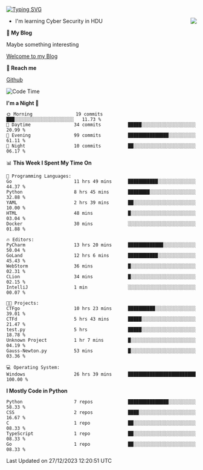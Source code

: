 [![Typing SVG](https://readme-typing-svg.herokuapp.com?font=Fira+Code&pause=1000&random=false&width=450&height=60&lines=Hello+%F0%9F%91%8B%F0%9F%8F%BB;I'm+JBNRZ)](https://git.io/typing-svg)

<a href="#">
  <img align="right" src="https://github-readme-stats.vercel.app/api?username=JBNRZ&show_icons=true&bg_color=15,f2f7fd,E0EAFC" />
</a>

- I'm learning Cyber Security in HDU

 **🌱 My Blog**

Maybe something interesting

[Welcome to my Blog](https://jbnrz.com.cn/)

 **💬 Reach me** 

[Github](https://github.com/JBNRZ)


<!--START_SECTION:waka-->
![Code Time](http://img.shields.io/badge/Code%20Time-239%20hrs%2045%20mins-blue)

**I'm a Night 🦉** 

```text
🌞 Morning                19 commits          ███░░░░░░░░░░░░░░░░░░░░░░   11.73 % 
🌆 Daytime                34 commits          █████░░░░░░░░░░░░░░░░░░░░   20.99 % 
🌃 Evening                99 commits          ███████████████░░░░░░░░░░   61.11 % 
🌙 Night                  10 commits          ██░░░░░░░░░░░░░░░░░░░░░░░   06.17 % 
```


📊 **This Week I Spent My Time On** 

```text
💬 Programming Languages: 
Go                       11 hrs 49 mins      ███████████░░░░░░░░░░░░░░   44.37 % 
Python                   8 hrs 45 mins       ████████░░░░░░░░░░░░░░░░░   32.88 % 
YAML                     2 hrs 39 mins       ██░░░░░░░░░░░░░░░░░░░░░░░   10.00 % 
HTML                     48 mins             █░░░░░░░░░░░░░░░░░░░░░░░░   03.04 % 
Docker                   30 mins             ░░░░░░░░░░░░░░░░░░░░░░░░░   01.88 % 

🔥 Editors: 
PyCharm                  13 hrs 20 mins      █████████████░░░░░░░░░░░░   50.04 % 
GoLand                   12 hrs 6 mins       ███████████░░░░░░░░░░░░░░   45.43 % 
WebStorm                 36 mins             █░░░░░░░░░░░░░░░░░░░░░░░░   02.31 % 
CLion                    34 mins             █░░░░░░░░░░░░░░░░░░░░░░░░   02.15 % 
IntelliJ                 1 min               ░░░░░░░░░░░░░░░░░░░░░░░░░   00.07 % 

🐱‍💻 Projects: 
CTFgo                    10 hrs 23 mins      ██████████░░░░░░░░░░░░░░░   39.01 % 
CTFd                     5 hrs 43 mins       █████░░░░░░░░░░░░░░░░░░░░   21.47 % 
test.py                  5 hrs               █████░░░░░░░░░░░░░░░░░░░░   18.78 % 
Unknown Project          1 hr 7 mins         █░░░░░░░░░░░░░░░░░░░░░░░░   04.19 % 
Gauss-Newton.py          53 mins             █░░░░░░░░░░░░░░░░░░░░░░░░   03.36 % 

💻 Operating System: 
Windows                  26 hrs 39 mins      █████████████████████████   100.00 % 
```

**I Mostly Code in Python** 

```text
Python                   7 repos             ███████████████░░░░░░░░░░   58.33 % 
CSS                      2 repos             ████░░░░░░░░░░░░░░░░░░░░░   16.67 % 
C                        1 repo              ██░░░░░░░░░░░░░░░░░░░░░░░   08.33 % 
TypeScript               1 repo              ██░░░░░░░░░░░░░░░░░░░░░░░   08.33 % 
Go                       1 repo              ██░░░░░░░░░░░░░░░░░░░░░░░   08.33 % 
```




 Last Updated on 27/12/2023 12:20:51 UTC
<!--END_SECTION:waka-->
